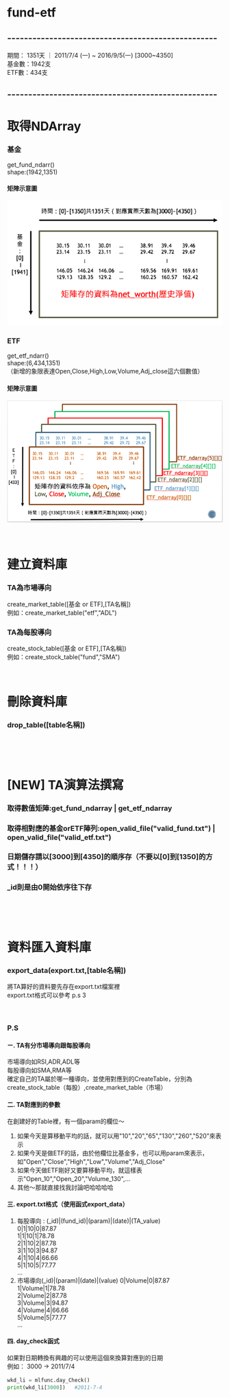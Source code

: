 # fund-etf
## --------------------------------------------------
期間： 1351天 ｜  2011/7/4 (一) ~ 2016/9/5(一) [3000~4350]</br>
基金數：1942支</br>
ETF數：434支</br>
## --------------------------------------------------
# 取得NDArray
### 基金
get_fund_ndarr()</br>
shape:(1942,1351) </br>
#### 矩陣示意圖
![Fund_ndarray](Fund_ndarray.png)
### ETF
get_etf_ndarr()</br>
shape:(6,434,1351)</br>
（新增的象限表達Open,Close,High,Low,Volume,Adj_close這六個數值）</br>
#### 矩陣示意圖
![ETF_ndarray](ETF_ndarray.png)
</br></br></br>
# 建立資料庫
### TA為市場導向
create_market_table([基金 or ETF],[TA名稱])</br>
例如：create_market_table("etf","ADL")
### TA為每股導向
create_stock_table([基金 or ETF],[TA名稱])</br>
例如：create_stock_table("fund","SMA")
</br></br></br>
# 刪除資料庫
### drop_table([table名稱])
</br></br></br>
# [NEW] TA演算法撰寫
### 取得數值矩陣:get_fund_ndarray | get_etf_ndarray
### 取得相對應的基金orETF陣列:open_valid_file("valid_fund.txt") | open_valid_file("valid_etf.txt")
### 日期儲存請以[3000]到[4350]的順序存（不要以[0]到[1350]的方式！！！）
### _id則是由0開始依序往下存
</br></br></br>
# 資料匯入資料庫
### export_data(export.txt,[table名稱])
將TA算好的資料要先存在export.txt檔案裡</br>
export.txt格式可以參考 p.s 3
</br></br></br>

### P.S
#### ㄧ. TA有分市場導向跟每股導向
市場導向如RSI,ADR,ADL等</br>
每股導向如SMA,RMA等</br>
確定自己的TA屬於哪一種導向，並使用對應到的CreateTable，分別為create_stock_table（每股）,create_market_table（市場）
#### 二. TA對應到的參數
在創建好的Table裡，有一個param的欄位～
1. 如果今天是算移動平均的話，就可以用"10","20","65","130","260","520"來表示
2. 如果今天是做ETF的話，由於他欄位比基金多，也可以用param來表示，如"Open","Close","High","Low","Volume","Adj_Close"
3. 如果今天做ETF剛好又要算移動平均，就這樣表示"Open_10","Open_20","Volume_130",...
4. 其他～那就直接找我討論吧哈哈哈哈
#### 三. export.txt格式（使用函式export_data）
1. 每股導向 : (_id)|(fund_id)|(param)|(date)|(TA_value)</br>
0|1|10|0|87.87</br>
1|1|10|1|78.78</br>
2|1|10|2|87.78</br>
3|1|10|3|94.87</br>
4|1|10|4|66.66</br>
5|1|10|5|77.77</br>
...</br>
2. 市場導向(_id)|(param)|(date)|(value)
0|Volume|0|87.87</br>
1|Volume|1|78.78</br>
2|Volume|2|87.78</br>
3|Volume|3|94.87</br>
4|Volume|4|66.66</br>
5|Volume|5|77.77</br>
...</br>
#### 四. day_check函式
如果對日期轉換有興趣的可以使用這個來換算對應到的日期</br>
例如： 3000 -> 2011/7/4</br>
```python
wkd_li = mlfunc.day_Check()
print(wkd_li[3000])   #2011-7-4
```

